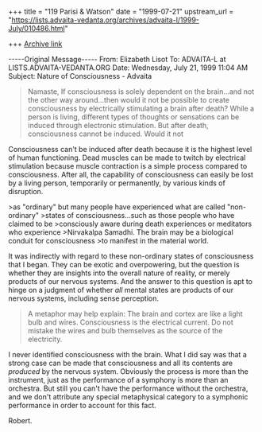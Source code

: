 +++
title = "119 Parisi & Watson"
date = "1999-07-21"
upstream_url = "https://lists.advaita-vedanta.org/archives/advaita-l/1999-July/010486.html"

+++
[Archive link](https://lists.advaita-vedanta.org/archives/advaita-l/1999-July/010486.html)

-----Original Message-----
From: Elizabeth Lisot <Parvatijai at AOL.COM>
To: ADVAITA-L at LISTS.ADVAITA-VEDANTA.ORG
<ADVAITA-L at LISTS.ADVAITA-VEDANTA.ORG>
Date: Wednesday, July 21, 1999 11:04 AM
Subject: Nature of Consciousness - Advaita


>Namaste,
>If consciousness  is solely dependent on the brain...and not the other way
>around...then would it not be possible to create consciousness by
>electrically stimulating a brain after death? While a person is living,
>different types of thoughts or sensations can be induced through electronic
>stimulation. But after death, consciousness cannot be induced. Would it not

Consciousness can't be induced after death because it is the highest level
of human functioning. Dead muscles can be made to twitch by electrical
stimulation because muscle contraction is a simple process compared to
consciousness. After all, the capability of consciousness can easily be lost
by a living person, temporarily or permanently, by various kinds of
disruption.


<snip>
>as "ordinary" but many people have experienced what are called
"non-ordinary"
>states of consciousness...such as those people who have claimed to be
>consciously aware during death experiences or meditators who experience
>Nirvakalpa Samadhi. The brain may be a biological conduit for consciousness
>to manifest in the material world.

It was indirectly with regard to these non-ordinary states of consciousness
that I began. They can be exotic and overpowering, but the question is
whether they are insights into the overall nature of reality, or merely
products of our nervous systems. And the answer to this question is apt to
hinge on a judgment of whether _all_ mental states are products of our
nervous systems, including sense perception.

>A metaphor may help explain: The brain and cortex are like a light bulb and
>wires. Consciousness is  the electrical current. Do not mistake the wires
and
>bulb themselves as the source of the electricity.
<snip>

I never identified consciousness with the brain. What I did say was that a
strong case can be made that consciousness and all its contents are
_produced_ by the nervous system. Obviously the process is more than the
instrument, just as the performance of a symphony is more than an orchestra.
But still you can't have the performance without the orchestra, and we don't
attribute any special metaphysical category to a symphonic performance in
order to account for this fact.

Robert.

